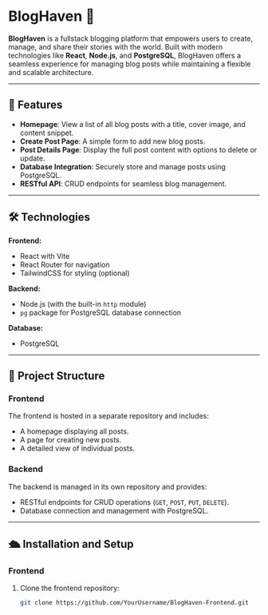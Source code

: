 # BlogHaven 🌟

**BlogHaven** is a fullstack blogging platform that empowers users to create, manage, and share their stories with the world. Built with modern technologies like **React**, **Node.js**, and **PostgreSQL**, BlogHaven offers a seamless experience for managing blog posts while maintaining a flexible and scalable architecture.

---

## 🚀 Features

- **Homepage**: View a list of all blog posts with a title, cover image, and content snippet.
- **Create Post Page**: A simple form to add new blog posts.
- **Post Details Page**: Display the full post content with options to delete or update.
- **Database Integration**: Securely store and manage posts using PostgreSQL.
- **RESTful API**: CRUD endpoints for seamless blog management.

---

## 🛠️ Technologies

**Frontend:**
- React with Vite
- React Router for navigation
- TailwindCSS for styling (optional)

**Backend:**
- Node.js (with the built-in `http` module)
- `pg` package for PostgreSQL database connection

**Database:**
- PostgreSQL

---

## 📂 Project Structure

### Frontend
The frontend is hosted in a separate repository and includes:
- A homepage displaying all posts.
- A page for creating new posts.
- A detailed view of individual posts.

### Backend
The backend is managed in its own repository and provides:
- RESTful endpoints for CRUD operations (`GET`, `POST`, `PUT`, `DELETE`).
- Database connection and management with PostgreSQL.

---

## 🛳️ Installation and Setup

### Frontend
1. Clone the frontend repository:
   ```bash
   git clone https://github.com/YourUsername/BlogHaven-Frontend.git
